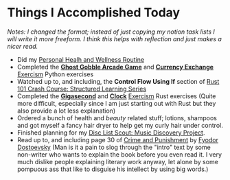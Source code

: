 # Things I Accomplished Today

_Notes: I changed the format; instead of just copying my notion task lists I will write it more freeform. I think this helps with reflection and just makes a nicer read._

- Did my [Personal Healh and Wellness Routine](../../../routines/personal-health-and-wellness-routine-2024-week-1.md)
- Completed the **[Ghost Gobble Arcade Game](https://exercism.org/tracks/python/exercises/ghost-gobble-arcade-game)** and **[Currency Exchange](https://exercism.org/tracks/python/exercises/currency-exchange)** [Exercism](https://exercism.org) Python exercises
- Watched up to, and including, the **Control Flow Using If** section of [Rust 101 Crash Course: Structured Learning Series](https://www.youtube.com/watch?v=lzKeecy4OmQ)
- Completed the **[Gigasecond](https://exercism.org/tracks/rust/exercises/gigasecond)** and **[Clock](https://exercism.org/tracks/rust/exercises/clock)** [Exercism](https://exercism.org) Rust exercises (Quite more difficult, especially since I am just starting out with Rust but they also provide a lot less explanation)
- Ordered a bunch of health and _beauty_ related stuff; lotions, shampoos and got myself a fancy hair dryer to help get my curly hair under control.
- Finished planning for my [Disc List Scout: Music Discovery Project](https://github.com/evorhard/Disc-List-Scout--Music-Discovery).
- Read up to, and including page 30 of [Crime and Punishment](https://www.goodreads.com/book/show/7144.Crime_and_Punishment) by [Fyodor Dostoevsky](https://www.goodreads.com/author/show/3137322.Fyodor_Dostoevsky) (Man is it a pain to slog through the "intro" text by some non-writer who wants to explain the book before you even read it. I very much dislike people explaining literary work anyway, let alone by some pompuous ass that like to disguise his intellect by using big words.)
